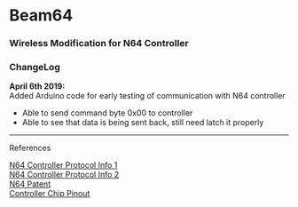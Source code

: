 # Beam64
### Wireless Modification for N64 Controller  


### ChangeLog
**April 6th 2019:**  
Added Arduino code for early testing of communication with N64 controller   
- Able to send command byte 0x00 to controller
- Able to see that data is being sent back, still need latch it properly

---  


References

[N64 Controller Protocol Info 1](http://afermiano.com/index.php/n64-controller-protocol)  
[N64 Controller Protocol Info 2](https://kthompson.gitlab.io/2016/07/26/n64-controller-protocol.html)  
[N64 Patent](https://patentimages.storage.googleapis.com/a0/db/08/11d1c70ea3e80b/US6454652.pdf)  
[Controller Chip Pinout](https://bitbuilt.net/forums/index.php?threads/official-controller-chip-pinout.58/)  
